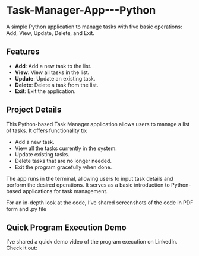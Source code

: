 # Task-Manager-App---Python

A simple Python application to manage tasks with five basic operations: Add, View, Update, Delete, and Exit.

## Features

- **Add**: Add a new task to the list.
- **View**: View all tasks in the list.
- **Update**: Update an existing task.
- **Delete**: Delete a task from the list.
- **Exit**: Exit the application.


## Project Details

This Python-based Task Manager application allows users to manage a list of tasks. It offers functionality to:
- Add a new task.
- View all the tasks currently in the system.
- Update existing tasks.
- Delete tasks that are no longer needed.
- Exit the program gracefully when done.

The app runs in the terminal, allowing users to input task details and perform the desired operations. It serves as a basic introduction to Python-based applications for task management.

For an in-depth look at the code, I’ve shared screenshots of the code in PDF form and .py file


## Quick Program Execution Demo
I’ve shared a quick demo video of the program execution on LinkedIn. Check it out:

